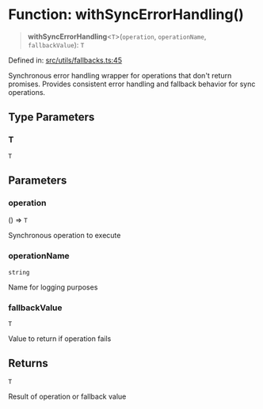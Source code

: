 # Function: withSyncErrorHandling()

> **withSyncErrorHandling**\<`T`\>(`operation`, `operationName`, `fallbackValue`): `T`

Defined in: [src/utils/fallbacks.ts:45](https://github.com/Nick2bad4u/Uptime-Watcher/blob/3cce0c3b352c8390536ca3c7399ece50a05faf18/src/utils/fallbacks.ts#L45)

Synchronous error handling wrapper for operations that don't return promises.
Provides consistent error handling and fallback behavior for sync operations.

## Type Parameters

### T

`T`

## Parameters

### operation

() => `T`

Synchronous operation to execute

### operationName

`string`

Name for logging purposes

### fallbackValue

`T`

Value to return if operation fails

## Returns

`T`

Result of operation or fallback value

